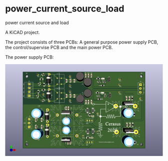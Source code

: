 # power_current_source_load

power current source and load

A KiCAD project.

The project consists of three PCBs: A general purpose power supply PCB, the control/supervise PCB and the main power PCB.

The power supply PCB:

![The power supply PCB](netzteil.png)
